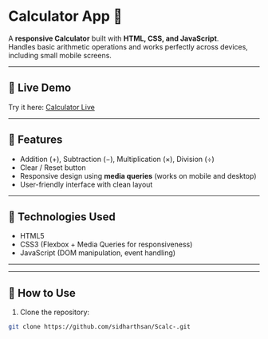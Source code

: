 # Calculator App 🧮

A **responsive Calculator** built with **HTML, CSS, and JavaScript**.  
Handles basic arithmetic operations and works perfectly across devices, including small mobile screens.

---

## 🔹 Live Demo
Try it here: [Calculator Live](https://scalc-js.netlify.app/)

---

## 🔹 Features
- Addition (+), Subtraction (−), Multiplication (×), Division (÷)  
- Clear / Reset button  
- Responsive design using **media queries** (works on mobile and desktop)  
- User-friendly interface with clean layout  

---

## 🔹 Technologies Used
- HTML5  
- CSS3 (Flexbox  + Media Queries for responsiveness)  
- JavaScript (DOM manipulation, event handling)  

---

---

## 🔹 How to Use
1. Clone the repository:  
```bash
git clone https://github.com/sidharthsan/Scalc-.git
